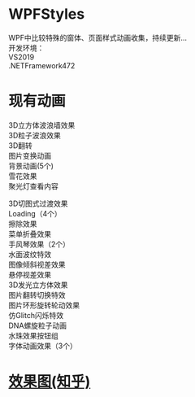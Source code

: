 # WPFStyles
WPF中比较特殊的窗体、页面样式动画收集，持续更新...  
开发环境：  
VS2019  
.NETFramework472  

# 现有动画
3D立方体波浪墙效果  
3D粒子波浪效果  
3D翻转  
图片变换动画  
背景动画(5个)  
雪花效果   
聚光灯查看内容

3D切图式过渡效果  
Loading（4个）  
擦除效果  
菜单折叠效果  
手风琴效果（2个）  
水面波纹特效  
图像倾斜视差效果  
悬停视差效果  
3D发光立方体效果  
图片翻转切换特效  
图片环形旋转轮动效果  
仿Glitch闪烁特效  
DNA螺旋粒子动画  
水珠效果按钮组  
字体动画效果（3个）  



# [效果图(知乎)](https://zhuanlan.zhihu.com/p/459008647)